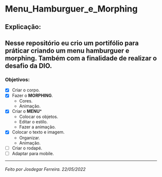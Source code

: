 #  Menu_Hamburguer_e_Morphing #
## Explicação: ##
 Nesse repositório eu crio um portifólio para práticar criando um menu hamburguer e morphing. Também com a finalidade de realizar o desafio da DIO. 
---
### Objetivos: 
* [x] Criar o corpo.
* [x] Fazer o **MORPHING**.
   * Cores.
   * Animação.
* [x] Criar o **MENU***
   * Colocar os objetos.
   * Editar o estilo.
   * Fazer a animação. 
* [x] Colocar o texto e imagem.
   * Organizar.
   * Animação.
* [ ] Criar o rodapé.
* [ ] Adaptar para mobile.

---

###### Feito por Josdegar Ferreira. 22/05/2022
